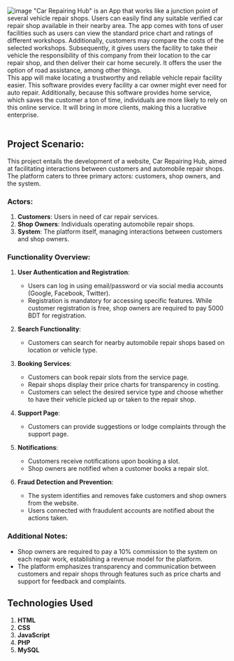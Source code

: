 ![image](https://github.com/ZarinSaima333/Car-Repairing-Hub/assets/98663010/03327b63-4fc8-4ac1-af7b-f8419e798499)
"Car Repairing Hub" is an App that works like a junction point of several vehicle repair shops. Users can easily find any suitable verified car repair shop available in their nearby area. The app comes with tons of user facilities such as users can view the standard price chart and ratings of different workshops. Additionally, customers may compare the costs of the selected workshops. Subsequently, it gives users the facility to take their vehicle the responsibility of this company from their location to the car repair shop, and then deliver their car home securely. It offers the user the option of road assistance, among other things.
<br>
This app will make locating a trustworthy and reliable vehicle repair facility easier. This software provides every facility a car owner might ever need for auto repair. Additionally, because this software provides home service, which saves the customer a ton of time, individuals are more likely to rely on this online service. It will bring in more clients, making this a lucrative enterprise.
<br>
<br>
## Project Scenario:

This project entails the development of a website, Car Repairing Hub, aimed at facilitating interactions between customers and automobile repair shops. The platform caters to three primary actors: customers, shop owners, and the system.

### Actors:
1. **Customers**: Users in need of car repair services.
2. **Shop Owners**: Individuals operating automobile repair shops.
3. **System**: The platform itself, managing interactions between customers and shop owners.

### Functionality Overview:

1. **User Authentication and Registration**:
   - Users can log in using email/password or via social media accounts (Google, Facebook, Twitter).
   - Registration is mandatory for accessing specific features. While customer registration is free, shop owners are required to pay 5000 BDT for registration.

2. **Search Functionality**:
   - Customers can search for nearby automobile repair shops based on location or vehicle type.

3. **Booking Services**:
   - Customers can book repair slots from the service page.
   - Repair shops display their price charts for transparency in costing.
   - Customers can select the desired service type and choose whether to have their vehicle picked up or taken to the repair shop.

4. **Support Page**:
   - Customers can provide suggestions or lodge complaints through the support page.

5. **Notifications**:
   - Customers receive notifications upon booking a slot.
   - Shop owners are notified when a customer books a repair slot.

6. **Fraud Detection and Prevention**:
   - The system identifies and removes fake customers and shop owners from the website.
   - Users connected with fraudulent accounts are notified about the actions taken.

### Additional Notes:
- Shop owners are required to pay a 10% commission to the system on each repair work, establishing a revenue model for the platform.
- The platform emphasizes transparency and communication between customers and repair shops through features such as price charts and support for feedback and complaints.

## Technologies Used

1. **HTML**
2. **CSS**
3. **JavaScript**
4. **PHP**
5. **MySQL**





